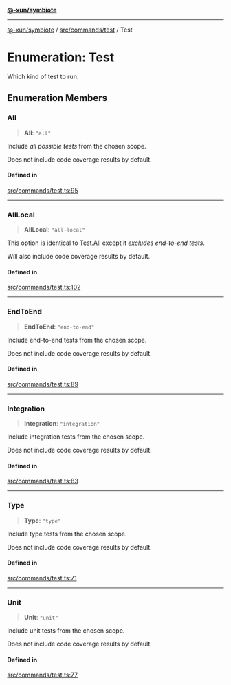 [**@-xun/symbiote**](../../../../README.md)

***

[@-xun/symbiote](../../../../README.md) / [src/commands/test](../README.md) / Test

# Enumeration: Test

Which kind of test to run.

## Enumeration Members

### All

> **All**: `"all"`

Include _all possible tests_ from the chosen scope.

Does not include code coverage results by default.

#### Defined in

[src/commands/test.ts:95](https://github.com/Xunnamius/symbiote/blob/365faa6b8d22d2d1cc9b1342665abfa85d3e4f67/src/commands/test.ts#L95)

***

### AllLocal

> **AllLocal**: `"all-local"`

This option is identical to [Test.All](Test.md#all) except it _excludes end-to-end
tests_.

Will also include code coverage results by default.

#### Defined in

[src/commands/test.ts:102](https://github.com/Xunnamius/symbiote/blob/365faa6b8d22d2d1cc9b1342665abfa85d3e4f67/src/commands/test.ts#L102)

***

### EndToEnd

> **EndToEnd**: `"end-to-end"`

Include end-to-end tests from the chosen scope.

Does not include code coverage results by default.

#### Defined in

[src/commands/test.ts:89](https://github.com/Xunnamius/symbiote/blob/365faa6b8d22d2d1cc9b1342665abfa85d3e4f67/src/commands/test.ts#L89)

***

### Integration

> **Integration**: `"integration"`

Include integration tests from the chosen scope.

Does not include code coverage results by default.

#### Defined in

[src/commands/test.ts:83](https://github.com/Xunnamius/symbiote/blob/365faa6b8d22d2d1cc9b1342665abfa85d3e4f67/src/commands/test.ts#L83)

***

### Type

> **Type**: `"type"`

Include type tests from the chosen scope.

Does not include code coverage results by default.

#### Defined in

[src/commands/test.ts:71](https://github.com/Xunnamius/symbiote/blob/365faa6b8d22d2d1cc9b1342665abfa85d3e4f67/src/commands/test.ts#L71)

***

### Unit

> **Unit**: `"unit"`

Include unit tests from the chosen scope.

Does not include code coverage results by default.

#### Defined in

[src/commands/test.ts:77](https://github.com/Xunnamius/symbiote/blob/365faa6b8d22d2d1cc9b1342665abfa85d3e4f67/src/commands/test.ts#L77)
